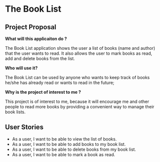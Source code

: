 # The Book List

## Project Proposal

**What will this applicaiton do ?**

The Book List application shows the user a list of books (name and author) that the user 
wants to read. It also allows the user to mark books as read, 
add and delete books from the list.

**Who will use it?**

The Book List can be used by anyone who wants to keep track of books he/she has already read 
or wants to read in the future;


**Why is the project of interest to me ?**

This project is of interest to me, because it will encourage me and other people to read more
books by providing a convenient way to manage their book lists.

## User Stories

 - As a user, I want to be able to view the list of books.
 - As a user, I want to be able to add books to my book list.
 - As a user, I want to be able to delete books from my book list.
 - As a user, I want to be able to mark a book as read.